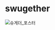 # swugether

![슈게더_포스터](https://github.com/SWUGETHER/swugether/assets/78189429/ef3023ee-e645-4f62-b830-afe53edb34f2)
